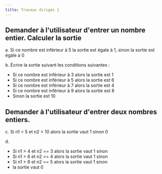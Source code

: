 ```yaml
---
title: Travaux dirigés 1
---
```


## Demander à l'utilisateur d'entrer un nombre entier. Calculer la sortie

a. Si ce nombre est inférieur à 5 la sortie est égale à 1, sinon la sortie est égale à 0

b. Écrire la sortie suivant les conditions suivantes :

- Si ce nombre est inférieur à 3 alors la sortie est 1
- Si ce nombre est inférieur à 5 alors la sortie est 6
- Si ce nombre est inférieur à 7 alors la sortie est 4
- Si ce nombre est inférieur à 9 alors la sortie est 8
- Sinon la sortie est 10

## Demander à l'utilisateur d'entrer deux nombres entiers.

c. Si n1 = 5 et n2 > 10 alors la sortie vaut 1 sinon 0

d.

-  Si n1 > 4 et n2 == 3 alors la sortie vaut 1 sinon
-  Si n1 > 6 et n2 == 4 alors la sortie vaut 1 sinon
-  Si n1 > 8 et n2 == 5 alors la sortie vaut 1 sinon
-  la sortie vaut 0
